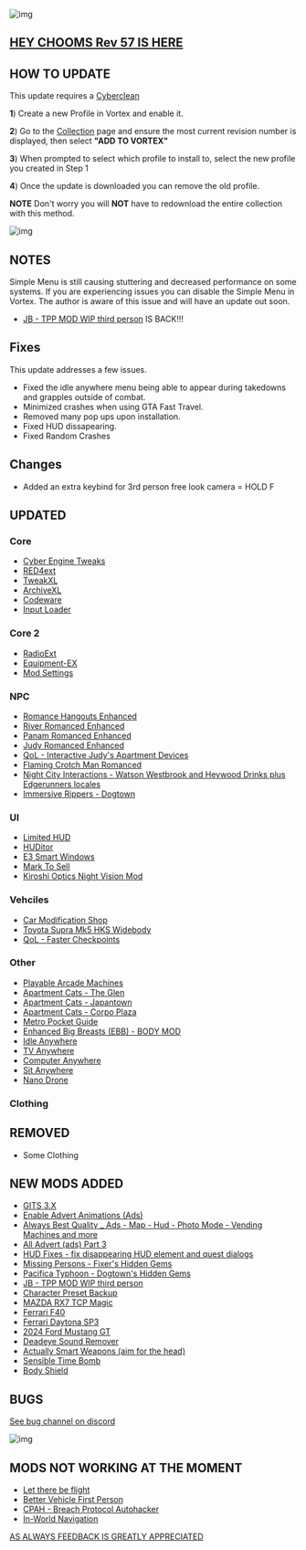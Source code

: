 ![img](https://s13.gifyu.com/images/SjBKh.png)

## [HEY CHOOMS Rev 57 IS HERE](https://)

## HOW TO UPDATE

This update requires a [Cyberclean](https://github.com/v2sCollections/City-of-Dreams/blob/main/Guides.md#troubleshooting)

**1**) Create a new Profile in Vortex and enable it.

**2**) Go to the [Collection](https://next.nexusmods.com/cyberpunk2077/collections/dfvt7o?utm_source=copy&utm_medium=social&utm_campaign=share_collection) page and ensure the most current revision number is displayed, then select **"ADD TO VORTEX"**

**3**) When prompted to select which profile to install to, select the new profile you created in Step 1

**4**) Once the update is downloaded you can remove the old profile.

**NOTE** Don't worry you will **NOT** have to redownload the entire collection with this method.

![img](https://i.imgur.com/wAJUpeU.png)

## NOTES

Simple Menu is still causing stuttering and decreased performance on  some systems. If you are experiencing issues you can disable the Simple Menu in Vortex. The author is aware of this issue and will have an update out soon.

- [JB - TPP MOD WIP third person](https://www.nexusmods.com/cyberpunk2077/mods/669) IS BACK!!!

## Fixes

This update addresses a few issues.

- Fixed the idle anywhere menu being able to appear during takedowns and grapples outside of combat.
- Minimized crashes when using GTA Fast Travel.
- Removed many pop ups upon installation.
- Fixed HUD dissapearing.
- Fixed Random Crashes

## Changes 

- Added an extra keybind for 3rd person free look camera = HOLD F

## UPDATED


### Core
- [Cyber Engine Tweaks](https://www.nexusmods.com/cyberpunk2077/mods/107?tab=description)
- [RED4ext](https://www.nexusmods.com/cyberpunk2077/mods/2380)
- [TweakXL](https://www.nexusmods.com/cyberpunk2077/mods/4197)
- [ArchiveXL](https://www.nexusmods.com/cyberpunk2077/mods/4198)
- [Codeware](https://www.nexusmods.com/cyberpunk2077/mods/7780)
- [Input Loader](https://www.nexusmods.com/cyberpunk2077/mods/4575)

### Core 2
- [RadioExt](https://www.nexusmods.com/cyberpunk2077/mods/4591?tab=description)
- [Equipment-EX](https://www.nexusmods.com/cyberpunk2077/mods/6945?tab=description)
- [Mod Settings](https://www.nexusmods.com/cyberpunk2077/mods/4885)

### NPC
- [Romance Hangouts Enhanced](https://www.nexusmods.com/cyberpunk2077/mods/11590)
- [River Romanced Enhanced](https://www.nexusmods.com/cyberpunk2077/mods/4870)
- [Panam Romanced Enhanced](https://www.nexusmods.com/cyberpunk2077/mods/4626)
- [Judy Romanced Enhanced](https://www.nexusmods.com/cyberpunk2077/mods/4508)
- [QoL - Interactive Judy's Apartment Devices](https://www.nexusmods.com/cyberpunk2077/mods/8099)
- [Flaming Crotch Man Romanced](https://www.nexusmods.com/cyberpunk2077/mods/9573)
- [Night City Interactions - Watson Westbrook and Heywood Drinks plus Edgerunners locales](https://www.nexusmods.com/cyberpunk2077/mods/5519)
- [Immersive Rippers - Dogtown](https://www.nexusmods.com/cyberpunk2077/mods/10255)

### UI
- [Limited HUD](https://www.nexusmods.com/cyberpunk2077/mods/2592)
- [HUDitor](https://www.nexusmods.com/cyberpunk2077/mods/3315)
- [E3 Smart Windows](https://www.nexusmods.com/cyberpunk2077/mods/7026?tab=description)
- [Mark To Sell](https://www.nexusmods.com/cyberpunk2077/mods/4725)
- [Kiroshi Optics Night Vision Mod](https://www.nexusmods.com/cyberpunk2077/mods/8326?tab=description)

### Vehciles
- [Car Modification Shop](https://www.nexusmods.com/cyberpunk2077/mods/4034?tab=description)
- [Toyota Supra Mk5 HKS Widebody](https://www.nexusmods.com/cyberpunk2077/mods/12652)
- [QoL - Faster Checkpoints](https://www.nexusmods.com/cyberpunk2077/mods/9724)

### Other
- [Playable Arcade Machines](https://www.nexusmods.com/cyberpunk2077/mods/4213?tab=description)
- [Apartment Cats - The Glen](https://www.nexusmods.com/cyberpunk2077/mods/6276)
- [Apartment Cats - Japantown](https://www.nexusmods.com/cyberpunk2077/mods/6493)
- [Apartment Cats - Corpo Plaza](https://www.nexusmods.com/cyberpunk2077/mods/6329)
- [Metro Pocket Guide](https://www.nexusmods.com/cyberpunk2077/mods/11882)
- [Enhanced Big Breasts (EBB) - BODY MOD](https://www.nexusmods.com/cyberpunk2077/mods/4654)
- [Idle Anywhere](https://www.nexusmods.com/cyberpunk2077/mods/8038)
- [TV Anywhere](https://www.nexusmods.com/cyberpunk2077/mods/8162)
- [Computer Anywhere](https://www.nexusmods.com/cyberpunk2077/mods/12520)
- [Sit Anywhere](https://www.nexusmods.com/cyberpunk2077/mods/7299)
- [Nano Drone](https://www.nexusmods.com/cyberpunk2077/mods/3419?tab=description)

### Clothing



## REMOVED

- Some Clothing

## NEW MODS ADDED 

- [GITS 3.X](https://www.nexusmods.com/cyberpunk2077/mods/9274?tab=description)
- [Enable Advert Animations (Ads)](https://www.nexusmods.com/cyberpunk2077/mods/13014?tab=description)
- [Always Best Quality _ Ads - Map - Hud - Photo Mode - Vending Machines and more](https://www.nexusmods.com/cyberpunk2077/mods/12700?tab=description)
- [All Advert (ads) Part 3](https://www.nexusmods.com/cyberpunk2077/mods/12484?tab=description)
- [HUD Fixes - fix disappearing HUD element and quest dialogs](https://www.nexusmods.com/cyberpunk2077/mods/4011?tab=description)
- [Missing Persons - Fixer's Hidden Gems](https://www.nexusmods.com/cyberpunk2077/mods/5058)
- [Pacifica Typhoon - Dogtown's Hidden Gems](https://www.nexusmods.com/cyberpunk2077/mods/12245)
- [JB - TPP MOD WIP third person](https://www.nexusmods.com/cyberpunk2077/mods/669)
- [Character Preset Backup](https://www.nexusmods.com/cyberpunk2077/mods/13214)
- [MAZDA RX7 TCP Magic](https://www.nexusmods.com/cyberpunk2077/mods/13415?tab=description)
- [Ferrari F40](https://www.nexusmods.com/cyberpunk2077/mods/13250)
- [Ferrari Daytona SP3](https://www.nexusmods.com/cyberpunk2077/mods/13465)
- [2024 Ford Mustang GT](https://www.nexusmods.com/cyberpunk2077/mods/13248?tab=description)
- [Deadeye Sound Remover](https://www.nexusmods.com/cyberpunk2077/mods/12787?tab=description)
- [Actually Smart Weapons (aim for the head)](https://www.nexusmods.com/cyberpunk2077/mods/7281?tab=description)
- [Sensible Time Bomb](https://www.nexusmods.com/cyberpunk2077/mods/10575?tab=description)
- [Body Shield](https://www.nexusmods.com/cyberpunk2077/mods/10533?tab=description)


## BUGS

 [See bug channel on discord](https://discord.gg/xZNztPjA2u)
 
![img](https://i.imgur.com/wAJUpeU.png)

## MODS NOT WORKING AT THE MOMENT 

- [Let there be flight](https://www.nexusmods.com/cyberpunk2077/mods/5208)
- [Better Vehicle First Person](https://www.nexusmods.com/cyberpunk2077/mods/2202)
- [CPAH - Breach Protocol Autohacker](https://www.nexusmods.com/cyberpunk2077/mods/955)
- [In-World Navigation](https://www.nexusmods.com/cyberpunk2077/mods/4583?tab=description)

[AS ALWAYS FEEDBACK IS GREATLY APPRECIATED](https://)